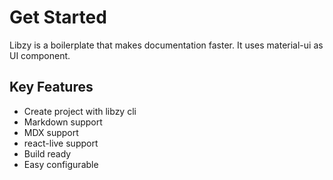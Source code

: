 
# Get Started

Libzy is a boilerplate that makes documentation faster. It uses material-ui as UI component. 

## Key Features

* Create project with libzy cli
* Markdown support
* MDX support
* react-live support
* Build ready
* Easy configurable
